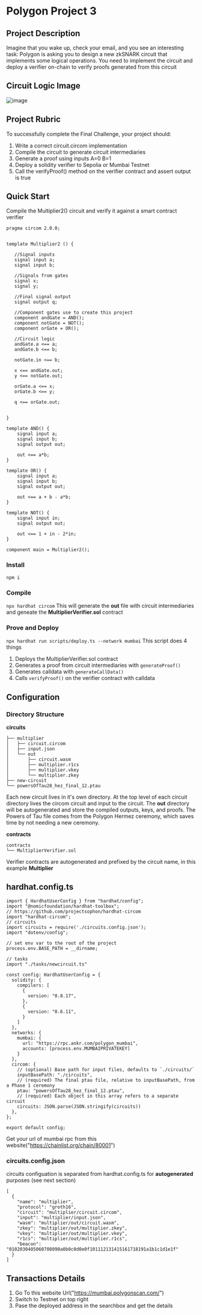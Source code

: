# Polygon Project 3

## Project Description
Imagine that you wake up, check your email, and you see an interesting task: Polygon is asking you to design a new zkSNARK circuit that implements some logical operations. You need to implement the circuit and deploy a verifier on-chain to verify proofs generated from this circuit

## Circuit Logic Image

![image](https://github.com/Piyush1638/Polygon_Project-3/assets/106902494/f7eb0724-a569-4e50-af46-999a16712823)

## Project Rubric
To successfully complete the Final Challenge, your project should:

1. Write a correct circuit.circom implementation
2. Compile the circuit to generate circuit intermediaries
3. Generate a proof using inputs A=0 B=1
4. Deploy a solidity verifier to Sepolia or Mumbai Testnet
5. Call the verifyProof() method on the verifier contract and assert output is true

## Quick Start
Compile the Multiplier2() circuit and verify it against a smart contract verifier

```
pragma circom 2.0.0;


template Multiplier2 () { 

   //Signal inputs
   signal input a;
   signal input b;

   //Signals from gates
   signal x;
   signal y;

   //Final signal output
   signal output q;

   //Component gates use to create this project
   component andGate = AND();
   component notGate = NOT();
   component orGate = OR(); 

   //Circuit logic
   andGate.a <== a;
   andGate.b <== b;

   notGate.in <== b;

   x <== andGate.out;
   y <== notGate.out;

   orGate.a <== x;
   orGate.b <== y;

   q <== orGate.out;


}

template AND() {
    signal input a;
    signal input b;
    signal output out;

    out <== a*b;
}

template OR() {
    signal input a;
    signal input b;
    signal output out;

    out <== a + b - a*b;
}

template NOT() {
    signal input in;
    signal output out;

    out <== 1 + in - 2*in;
}

component main = Multiplier2();
```
### Install
`npm i`

### Compile
`npx hardhat circom` 
This will generate the **out** file with circuit intermediaries and geneate the **MultiplierVerifier.sol** contract

### Prove and Deploy
`npx hardhat run scripts/deploy.ts --network mumbai`
This script does 4 things  
1. Deploys the MultiplierVerifier.sol contract
2. Generates a proof from circuit intermediaries with `generateProof()`
3. Generates calldata with `generateCallData()`
4. Calls `verifyProof()` on the verifier contract with calldata

## Configuration
### Directory Structure
**circuits**
```
├── multiplier
│   ├── circuit.circom
│   ├── input.json
│   └── out
│       ├── circuit.wasm
│       ├── multiplier.r1cs
│       ├── multiplier.vkey
│       └── multiplier.zkey
├── new-circuit
└── powersOfTau28_hez_final_12.ptau
```
Each new circuit lives in it's own directory. At the top level of each circuit directory lives the circom circuit and input to the circuit.
The **out** directory will be autogenerated and store the compiled outputs, keys, and proofs. The Powers of Tau file comes from the Polygon Hermez ceremony, which saves time by not needing a new ceremony. 


**contracts**
```
contracts
└── MultiplierVerifier.sol
```
Verifier contracts are autogenerated and prefixed by the circuit name, in this example **Multiplier**

## hardhat.config.ts
```
import { HardhatUserConfig } from "hardhat/config";
import "@nomicfoundation/hardhat-toolbox";
// https://github.com/projectsophon/hardhat-circom
import "hardhat-circom";
// circuits
import circuits = require('./circuits.config.json');
import "dotenv/config";

// set env var to the root of the project
process.env.BASE_PATH = __dirname;

// tasks
import "./tasks/newcircuit.ts"

const config: HardhatUserConfig = {
  solidity: {
    compilers: [
      {
        version: "0.8.17",
      },
      {
        version: "0.6.11",
      }
    ]
  },
  networks: {
    mumbai: {
      url: "https://rpc.ankr.com/polygon_mumbai",
      accounts: [process.env.MUMBAIPRIVATEKEY]
    }
  },
  circom: {
    // (optional) Base path for input files, defaults to `./circuits/`
    inputBasePath: "./circuits",
    // (required) The final ptau file, relative to inputBasePath, from a Phase 1 ceremony
    ptau: "powersOfTau28_hez_final_12.ptau",
    // (required) Each object in this array refers to a separate circuit
    circuits: JSON.parse(JSON.stringify(circuits))
  },
};

export default config;

```

Get your url of mumbai rpc from this website("https://chainlist.org/chain/80001")

### circuits.config.json
circuits configuation is separated from hardhat.config.ts for **autogenerated** purposes (see next section)
```
[
  {
    "name": "multiplier",
    "protocol": "groth16",
    "circuit": "multiplier/circuit.circom",
    "input": "multiplier/input.json",
    "wasm": "multiplier/out/circuit.wasm",
    "zkey": "multiplier/out/multiplier.zkey",
    "vkey": "multiplier/out/multiplier.vkey",
    "r1cs": "multiplier/out/multiplier.r1cs",
    "beacon": "0102030405060708090a0b0c0d0e0f101112131415161718191a1b1c1d1e1f"
  }
]
```

## Transactions Details
1. Go To this website Url("https://mumbai.polygonscan.com/")
2. Switch to Testnet on top right
3. Pase the deployed address in the searchbox and get the details

